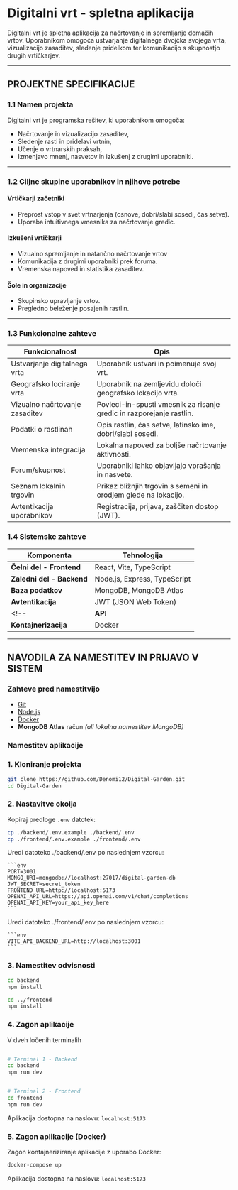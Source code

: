 # Digitalni vrt - spletna aplikacija

Digitalni vrt je spletna aplikacija za načrtovanje in spremljanje domačih vrtov. Uporabnikom omogoča ustvarjanje digitalnega dvojčka svojega vrta, vizualizacijo zasaditev, sledenje pridelkom ter komunikacijo s skupnostjo drugih vrtičkarjev.

---

## PROJEKTNE SPECIFIKACIJE

### 1.1 Namen projekta

Digitalni vrt je programska rešitev, ki uporabnikom omogoča:

- Načrtovanje in vizualizacijo zasaditev,
- Sledenje rasti in pridelavi vrtnin,
- Učenje o vrtnarskih praksah,
- Izmenjavo mnenj, nasvetov in izkušenj z drugimi uporabniki.

---

### 1.2 Ciljne skupine uporabnikov in njihove potrebe

#### Vrtičkarji začetniki

- Preprost vstop v svet vrtnarjenja (osnove, dobri/slabi sosedi, čas setve).
- Uporaba intuitivnega vmesnika za načrtovanje gredic.

#### Izkušeni vrtičkarji

- Vizualno spremljanje in natančno načrtovanje vrtov
- Komunikacija z drugimi uporabniki prek foruma.
- Vremenska napoved in statistika zasaditev.

#### Šole in organizacije

- Skupinsko upravljanje vrtov.
- Pregledno beleženje posajenih rastlin.

---

### 1.3 Funkcionalne zahteve

| Funkcionalnost                 | Opis                                                                 |
| ------------------------------ | -------------------------------------------------------------------- |
| Ustvarjanje digitalnega vrta   | Uporabnik ustvari in poimenuje svoj vrt.                             |
| Geografsko lociranje vrta      | Uporabnik na zemljevidu določi geografsko lokacijo vrta.             |
| Vizualno načrtovanje zasaditev | Povleci-in-spusti vmesnik za risanje gredic in razporejanje rastlin. |
| Podatki o rastlinah            | Opis rastlin, čas setve, latinsko ime, dobri/slabi sosedi.           |
| Vremenska integracija          | Lokalna napoved za boljše načrtovanje aktivnosti.                    |
| Forum/skupnost                 | Uporabniki lahko objavljajo vprašanja in nasvete.                    |
| Seznam lokalnih trgovin        | Prikaz bližnjih trgovin s semeni in orodjem glede na lokacijo.       |
| Avtentikacija uporabnikov      | Registracija, prijava, zaščiten dostop (JWT).                        |

### 1.4 Sistemske zahteve

| Komponenta                | Tehnologija                      |
| ------------------------- | -------------------------------- |
| **Čelni del - Frontend**  | React, Vite, TypeScript          |
| **Zaledni del - Backend** | Node.js, Express, TypeScript     |
| **Baza podatkov**         | MongoDB, MongoDB Atlas           |
| **Avtentikacija**         | JWT (JSON Web Token)             |
<!-- | **API**                   | OpenWeather API, Google Maps API |  -->
| **Kontajnerizacija**      | Docker                           |

---

## NAVODILA ZA NAMESTITEV IN PRIJAVO V SISTEM

### Zahteve pred namestitvijo

- [Git](https://git-scm.com/)
- [Node.js](https://nodejs.org/)
- [Docker](https://www.docker.com/)
- **MongoDB Atlas** račun _(ali lokalna namestitev MongoDB)_

### Namestitev aplikacije

### 1. Kloniranje projekta

```bash
git clone https://github.com/Denomi12/Digital-Garden.git
cd Digital-Garden
```

### 2. Nastavitve okolja

Kopiraj predloge `.env` datotek:

```bash
cp ./backend/.env.example ./backend/.env
cp ./frontend/.env.example ./frontend/.env
```

Uredi datoteko ./backend/.env po naslednjem vzorcu:

    ```env
    PORT=3001
    MONGO_URI=mongodb://localhost:27017/digital-garden-db
    JWT_SECRET=secret_token
    FRONTEND_URL=http://localhost:5173
    OPENAI_API_URL=https://api.openai.com/v1/chat/completions
    OPENAI_API_KEY=your_api_key_here
    ```

Uredi datoteko ./frontend/.env po naslednjem vzorcu:

    ```env
    VITE_API_BACKEND_URL=http://localhost:3001
    ```

### 3. Namestitev odvisnosti

```bash
cd backend
npm install

cd ../frontend
npm install
```

### 4. Zagon aplikacije

V dveh ločenih terminalih

```bash

# Terminal 1 - Backend
cd backend
npm run dev
```

```bash

# Terminal 2 - Frontend
cd frontend
npm run dev
```

Aplikacija dostopna na naslovu: `localhost:5173`

### 5. Zagon aplikacije (Docker)

Zagon kontajneriziranje aplikacije z uporabo Docker:

```bash
docker-compose up
```

Aplikacija dostopna na naslovu: `localhost:5173`
